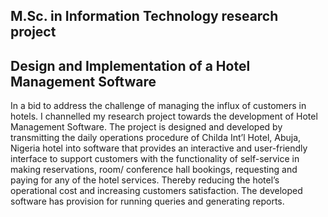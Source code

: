 M.Sc. in Information Technology research project
-----------------------------------------------
**Design and Implementation of a Hotel Management Software**
------------------------------------------------------------
In a bid to address the challenge of managing the influx of customers in hotels.
I channelled my research project towards the development of Hotel Management Software.
The project is designed and developed by transmitting the daily operations procedure
of Childa Int’l Hotel, Abuja, Nigeria hotel into software that provides
an interactive and user-friendly interface to support customers with the
functionality of self-service in making reservations, room/ conference hall bookings,
requesting and paying for any of the hotel services. Thereby reducing the hotel’s
operational cost and increasing customers satisfaction.
The developed software has provision for running queries and generating reports.

